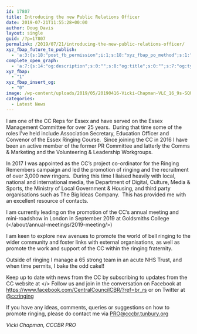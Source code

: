 ```yaml
---
id: 17807
title: Introducing the new Public Relations Officer
date: 2019-07-21T11:55:28+00:00
author: Doug Davis
layout: single
guid: /?p=17807
permalink: /2019/07/21/introducing-the-new-public-relations-officer/
xyz_fbap_future_to_publish:
  - 'a:3:{s:18:"post_fb_permission";i:1;s:18:"xyz_fbap_po_method";s:1:"2";s:16:"xyz_fbap_message";s:62:"News item added to the CCCBR website: {POST_TITLE} {PERMALINK}";}'
complete_open_graph:
  - 'a:7:{s:14:"og:description";s:0:"";s:8:"og:title";s:0:"";s:7:"og:type";s:0:"";s:12:"twitter:card";s:7:"summary";s:15:"twitter:creator";s:0:"";s:19:"twitter:description";s:0:"";s:8:"og:image";s:5:"17233";}'
xyz_fbap:
  - "1"
xyz_fbap_insert_og:
  - "0"
image: /wp-content/uploads/2019/05/20190416-Vicki-Chapman-VLC_16_9s-SQUARE.jpeg
categories:
  - Latest News
---
```

I am one of the CC Reps for Essex and have served on the Essex Management Committee for over 25 years.  During that time some of the roles I’ve held include Association Secretary, Education Officer and Convenor of the Essex Ringing Course.  Since joining the CC in 2016 I have been an active member of the former PR Committee and latterly the Comms & Marketing and the Volunteering & Leadership Workgroups.

In 2017 I was appointed as the CC’s project co-ordinator for the Ringing Remembers campaign and led the promotion of ringing and the recruitment of over 3,000 new ringers.  During this time I liaised heavily with local, national and international media, the Department of Digital, Culture, Media & Sports, the Ministry of Local Government & Housing, and third party organisations such as The Big Ideas Company.  This has provided me with an excellent resource of contacts.

I am currently leading on the promotion of the CC’s annual meeting and mini-roadshow in London in September 2019 at Goldsmiths College (</about/annual-meetings/2019-meeting/>)

I am keen to explore new avenues to promote the world of bell ringing to the wider community and foster links with external organisations, as well as promote the work and support of the CC within the ringing fraternity.

Outside of ringing I manage a 65 strong team in an acute NHS Trust, and when time permits, I bake the odd cake!!

Keep up to date with news from the CC by subscribing to updates from the CC website at </> Follow us and join in the conversation on Facebook at <a href="https://www.facebook.com/CentralCouncilCBR/?ref=br_rs" target="_blank" rel="noopener noreferrer">https://www.facebook.com/CentralCouncilCBR/?ref=br_rs</a> or on Twitter at [@ccringing](https://twitter.com/ccringing)

If you have any ideas, comments, queries or suggestions on how to promote ringing, please do contact me via <PRO@cccbr.tunbury.org>

_Vicki Chapman, CCCBR PRO_
